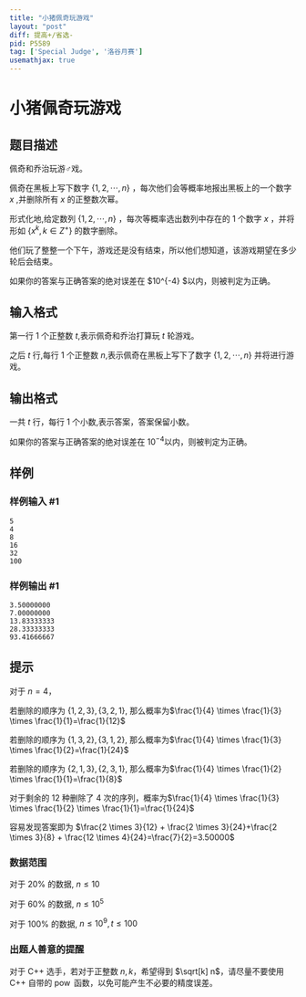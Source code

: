 ```yaml
---
title: "小猪佩奇玩游戏"
layout: "post"
diff: 提高+/省选-
pid: P5589
tag: ['Special Judge', '洛谷月赛']
usemathjax: true
---
```


# 小猪佩奇玩游戏
## 题目描述

佩奇和乔治玩游♂戏。

佩奇在黑板上写下数字 $\{1,2,\cdots,n\}$ ，每次他们会等概率地报出黑板上的一个数字 $x$ ,并删除所有 $x$ 的正整数次幂。

形式化地,给定数列 $\{1,2,\cdots,n\}$ ，每次等概率选出数列中存在的 $1$ 个数字 $x$ ，并将形如 $\{x^k,k \in Z^{+}\}$ 的数字删除。

他们玩了整整一个下午，游戏还是没有结束，所以他们想知道，该游戏期望在多少轮后会结束。

如果你的答案与正确答案的绝对误差在 $10^{-4} $以内，则被判定为正确。
## 输入格式

第一行 $1$ 个正整数 $t$,表示佩奇和乔治打算玩 $t$ 轮游戏。

之后 $t$ 行,每行 $1$ 个正整数 $n$,表示佩奇在黑板上写下了数字 $\{1,2,\cdots,n\}$ 并将进行游戏。
## 输出格式

一共 $t$ 行，每行 $1$ 个小数,表示答案，答案保留小数。

如果你的答案与正确答案的绝对误差在 $10^{-4}$以内，则被判定为正确。
## 样例

### 样例输入 #1
```
5
4
8
16
32
100
```
### 样例输出 #1
```
3.50000000
7.00000000
13.83333333
28.33333333
93.41666667
```
## 提示

对于 $n=4$，

若删除的顺序为 $\{1,2,3\},\{3,2,1\}$, 那么概率为$\frac{1}{4} \times \frac{1}{3} \times \frac{1}{1}=\frac{1}{12}$

若删除的顺序为 $\{1,3,2\},\{3,1,2\}$, 那么概率为$\frac{1}{4} \times \frac{1}{3} \times \frac{1}{2}=\frac{1}{24}$

若删除的顺序为 $\{2,1,3\},\{2,3,1\}$, 那么概率为$\frac{1}{4} \times \frac{1}{2} \times \frac{1}{1}=\frac{1}{8}$

对于剩余的 $12$ 种删除了 $4$ 次的序列，概率为$\frac{1}{4} \times \frac{1}{3} \times \frac{1}{2} \times \frac{1}{1}=\frac{1}{24}$

容易发现答案即为
$\frac{2 \times 3}{12} + \frac{2 \times 3}{24}+\frac{2 \times 3}{8} + \frac{12 \times 4}{24}=\frac{7}{2}=3.50000$

### 数据范围

对于 $20\%$ 的数据, $n \leq 10$

对于 $60\%$ 的数据, $n \leq 10^5$

对于 $100\%$ 的数据, $n \leq 10^9,t \leq 100$

### 出题人善意的提醒

对于 C++ 选手，若对于正整数 $n,k$，希望得到 $\sqrt[k] n$，请尽量不要使用 C++ 自带的 $\operatorname{pow}$ 函数，以免可能产生不必要的精度误差。
